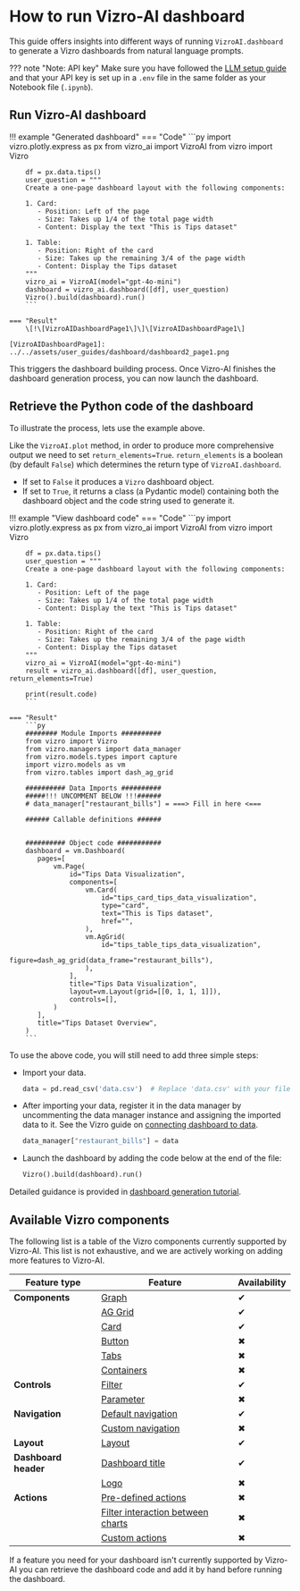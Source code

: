 # How to run Vizro-AI dashboard

This guide offers insights into different ways of running `VizroAI.dashboard` to generate a Vizro dashboards from natural language prompts.

??? note "Note: API key"
    Make sure you have followed the [LLM setup guide](../user-guides/install.md#set-up-access-to-a-large-language-model) and that your API key is set up in a `.env` file in the same folder as your Notebook file (`.ipynb`).

## Run Vizro-AI dashboard

!!! example "Generated dashboard"
    === "Code"
        ```py
        import vizro.plotly.express as px
        from vizro_ai import VizroAI
        from vizro import Vizro

        df = px.data.tips()
        user_question = """
        Create a one-page dashboard layout with the following components:

        1. Card:
           - Position: Left of the page
           - Size: Takes up 1/4 of the total page width
           - Content: Display the text "This is Tips dataset"

        1. Table:
           - Position: Right of the card
           - Size: Takes up the remaining 3/4 of the page width
           - Content: Display the Tips dataset
        """
        vizro_ai = VizroAI(model="gpt-4o-mini")
        dashboard = vizro_ai.dashboard([df], user_question)
        Vizro().build(dashboard).run()
        ```

    === "Result"
        \[!\[VizroAIDashboardPage1\]\]\[VizroAIDashboardPage1\]

```
[VizroAIDashboardPage1]: ../../assets/user_guides/dashboard/dashboard2_page1.png
```

This triggers the dashboard building process. Once Vizro-AI finishes the dashboard generation process, you can now launch the dashboard.

## Retrieve the Python code of the dashboard

To illustrate the process, lets use the example above.

<!-- vale off -->

Like the `VizroAI.plot` method, in order to produce more comprehensive output we need to set `return_elements=True`. `return_elements` is a boolean (by default `False`) which determines the return type of `VizroAI.dashboard`.

- If set to `False` it produces a `Vizro` dashboard object.
- If set to `True`, it returns a class (a Pydantic model) containing both the dashboard object and the code string used to generate it.

!!! example "View dashboard code"
    === "Code"
        ```py
        import vizro.plotly.express as px
        from vizro_ai import VizroAI
        from vizro import Vizro

        df = px.data.tips()
        user_question = """
        Create a one-page dashboard layout with the following components:

        1. Card:
           - Position: Left of the page
           - Size: Takes up 1/4 of the total page width
           - Content: Display the text "This is Tips dataset"

        1. Table:
           - Position: Right of the card
           - Size: Takes up the remaining 3/4 of the page width
           - Content: Display the Tips dataset
        """
        vizro_ai = VizroAI(model="gpt-4o-mini")
        result = vizro_ai.dashboard([df], user_question, return_elements=True)

        print(result.code)
        ```

    === "Result"
        ```py
        ######## Module Imports ##########
        from vizro import Vizro
        from vizro.managers import data_manager
        from vizro.models.types import capture
        import vizro.models as vm
        from vizro.tables import dash_ag_grid

        ########## Data Imports ##########
        #####!!! UNCOMMENT BELOW !!!######
        # data_manager["restaurant_bills"] = ===> Fill in here <===

        ###### Callable definitions ######


        ########## Object code ###########
        dashboard = vm.Dashboard(
           pages=[
               vm.Page(
                   id="Tips Data Visualization",
                   components=[
                       vm.Card(
                           id="tips_card_tips_data_visualization",
                           type="card",
                           text="This is Tips dataset",
                           href="",
                       ),
                       vm.AgGrid(
                           id="tips_table_tips_data_visualization",
                           figure=dash_ag_grid(data_frame="restaurant_bills"),
                       ),
                   ],
                   title="Tips Data Visualization",
                   layout=vm.Layout(grid=[[0, 1, 1, 1]]),
                   controls=[],
               )
           ],
           title="Tips Dataset Overview",
        )
        ```

To use the above code, you will still need to add three simple steps:

- Import your data.

    ```py
    data = pd.read_csv('data.csv')  # Replace 'data.csv' with your filename or path to your data
    ```

- After importing your data, register it in the data manager by uncommenting the data manager instance and assigning the imported data to it. See the Vizro guide on [connecting dashboard to data](https://vizro.readthedocs.io/en/stable/pages/user-guides/data/#reference-by-name/).

    ```py
    data_manager["restaurant_bills"] = data
    ```

- Launch the dashboard by adding the code below at the end of the file:

    ```py
    Vizro().build(dashboard).run()
    ```

Detailed guidance is provided in [dashboard generation tutorial](https://vizro.readthedocs.io/projects/vizro-ai/en/latest/pages/tutorials/quickstart/).

## Available Vizro components

The following list is a table of the Vizro components currently supported by Vizro-AI. This list is not exhaustive, and we are actively working on adding more features to Vizro-AI.

| Feature type         | Feature                                                                                                                                  | Availability |
| -------------------- | ---------------------------------------------------------------------------------------------------------------------------------------- | ------------ |
| **Components**       | [Graph](https://vizro.readthedocs.io/en/stable/pages/user-guides/graph/)                                                                 | ✔            |
|                      | [AG Grid](https://vizro.readthedocs.io/en/stable/pages/user-guides/table/#ag-grid)                                                       | ✔            |
|                      | [Card](https://vizro.readthedocs.io/en/stable/pages/user-guides/card-button/)                                                            | ✔            |
|                      | [Button](https://vizro.readthedocs.io/en/stable/pages/user-guides/card-button/)                                                          | ✖            |
|                      | [Tabs](https://vizro.readthedocs.io/en/stable/pages/user-guides/tabs/)                                                                   | ✖            |
|                      | [Containers](https://vizro.readthedocs.io/en/stable/pages/user-guides/container/)                                                        | ✖            |
| **Controls**         | [Filter](https://vizro.readthedocs.io/en/stable/pages/user-guides/filters/)                                                              | ✔            |
|                      | [Parameter](https://vizro.readthedocs.io/en/stable/pages/user-guides/parameters/)                                                        | ✖            |
| **Navigation**       | [Default navigation](https://vizro.readthedocs.io/en/stable/pages/user-guides/navigation/#use-the-default-navigation)                    | ✔            |
|                      | [Custom navigation](https://vizro.readthedocs.io/en/stable/pages/user-guides/navigation/#customize-the-navigation-bar)                   | ✖            |
| **Layout**           | [Layout](https://vizro.readthedocs.io/en/stable/pages/user-guides/layouts/)                                                              | ✔            |
| **Dashboard header** | [Dashboard title](https://vizro.readthedocs.io/en/stable/pages/user-guides/dashboard/)                                                   | ✔            |
|                      | [Logo](https://vizro.readthedocs.io/en/stable/pages/user-guides/dashboard/)                                                              | ✖            |
| **Actions**          | [Pre-defined actions](https://vizro.readthedocs.io/en/stable/pages/user-guides/actions/#pre-defined-actions/)                            | ✖            |
|                      | [Filter interaction between charts](https://vizro.readthedocs.io/en/stable/pages/user-guides/actions/#filter-data-by-clicking-on-chart/) | ✖            |
|                      | [Custom actions](https://vizro.readthedocs.io/en/stable/pages/user-guides/actions/#custom-actions/)                                      | ✖            |

If a feature you need for your dashboard isn't currently supported by Vizro-AI you can retrieve the dashboard code and add it by hand before running the dashboard.
